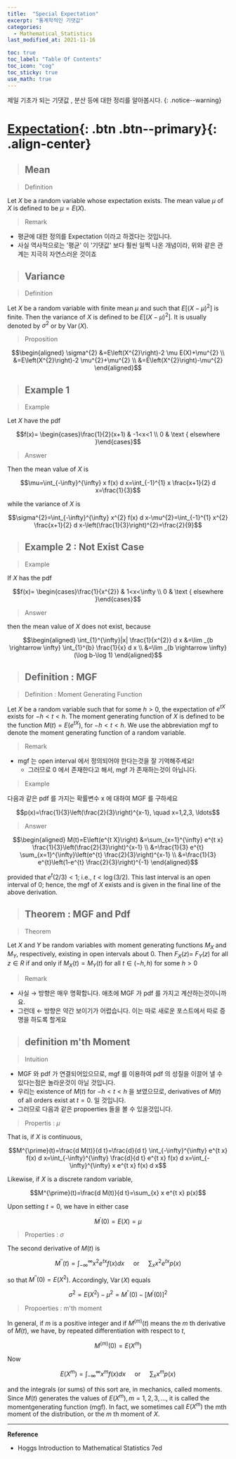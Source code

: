 ```yaml
---
title:  "Special Expectation"
excerpt: "통계학적인 기댓값"
categories:
  - Mathematical_Statistics
last_modified_at: 2021-11-16

toc: true
toc_label: "Table Of Contents"
toc_icon: "cog"
toc_sticky: true
use_math: true
---
```


 제일 기초가 되는 기댓값 , 분산 등에 대한 정리를 알아봅시다. 
{: .notice--warning}

# [Expectation](#link){: .btn .btn--primary}{: .align-center}

> ## Mean

> Definition

Let $X$ be a random variable whose expectation exists. The mean value $\mu$ of $X$ is defined to be $\mu=E(X)$.

> Remark

- 평균에 대한 정의를 Expectation 이라고 하겠다는 것입니다.
- 사실 역사적으로는 '평균' 이 '기댓값' 보다 훨씬 일찍 나온 개념이라, 위와 같은 관계는 지극히 자연스러운 것이죠

> ## Variance

> Definition

Let $X$ be a random variable with finite mean $\mu$ and such that $E\left[(X-\mu)^{2}\right]$ is finite. Then the variance of $X$ is defined to be $E\left[(X-\mu)^{2}\right]$. It is usually denoted by $\sigma^{2}$ or by $\operatorname{Var}(X)$.

> Proposition

$$\begin{aligned}
\sigma^{2} &=E\left(X^{2}\right)-2 \mu E(X)+\mu^{2} \\
&=E\left(X^{2}\right)-2 \mu^{2}+\mu^{2} \\
&=E\left(X^{2}\right)-\mu^{2}
\end{aligned}$$

> ## Example 1

> Example

Let $X$ have the pdf

$$f(x)= \begin{cases}\frac{1}{2}(x+1) & -1<x<1 \\ 0 & \text { elsewhere }\end{cases}$$

> Answer

Then the mean value of $X$ is

$$\mu=\int_{-\infty}^{\infty} x f(x) d x=\int_{-1}^{1} x \frac{x+1}{2} d x=\frac{1}{3}$$

while the variance of $X$ is

$$\sigma^{2}=\int_{-\infty}^{\infty} x^{2} f(x) d x-\mu^{2}=\int_{-1}^{1} x^{2} \frac{x+1}{2} d x-\left(\frac{1}{3}\right)^{2}=\frac{2}{9}$$

> ## Example 2 : Not Exist Case

> Example

If $X$ has the $\mathrm{pdf}$

$$f(x)= \begin{cases}\frac{1}{x^{2}} & 1<x<\infty \\ 0 & \text { elsewhere }\end{cases}$$

> Answer

then the mean value of $X$ does not exist, because

$$\begin{aligned}
\int_{1}^{\infty}|x| \frac{1}{x^{2}} d x &=\lim _{b \rightarrow \infty} \int_{1}^{b} \frac{1}{x} d x \\
&=\lim _{b \rightarrow \infty}(\log b-\log 1)
\end{aligned}$$

> ## Definition : MGF

> Definition : Moment Generating Function

Let $X$ be a random variable such that for some $h>0$, the expectation of $e^{t X}$ exists for $-h<t<h$. The moment generating function of $X$ is defined to be the function $M(t)=E\left(e^{t X}\right)$, for $-h<t<h .$ We use the abbreviation mgf to denote the moment generating function of a random variable.

> Remark

- mgf 는 open interval 에서 정의되어야 한다는것을 잘 기억해주세요! 
  - 그러므로 0 에서 존재한다고 해서, mgf 가 존재하는것이 아닙니다.

> Example 

다음과 같은 pdf 를 가지는 확률변수 x 에 대하여 MGF 를 구하세요

$$p(x)=\frac{1}{3}\left(\frac{2}{3}\right)^{x-1}, \quad x=1,2,3, \ldots$$

> Answer

$$\begin{aligned} M(t)=E\left(e^{t X}\right) &=\sum_{x=1}^{\infty} e^{t x} \frac{1}{3}\left(\frac{2}{3}\right)^{x-1} \\ &=\frac{1}{3} e^{t} \sum_{x=1}^{\infty}\left(e^{t} \frac{2}{3}\right)^{x-1} \\ &=\frac{1}{3} e^{t}\left(1-e^{t} \frac{2}{3}\right)^{-1} \end{aligned}$$

provided that $e^{t}(2 / 3)<1$; i.e., $t<\log (3 / 2)$. This last interval is an open interval of $0 ;$ hence, the mgf of $X$ exists and is given in the final line of the above derivation.

> ## Theorem : MGF and Pdf

> Theorem

Let $X$ and $Y$ be random variables with moment generating functions $M_{X}$ and $M_{Y}$, respectively, existing in open intervals about $0 .$ Then $F_{X}(z)=$ $F_{Y}(z)$ for all $z \in R$ if and only if $M_{X}(t)=M_{Y}(t)$ for all $t \in(-h, h)$ for some $h>0$

> Remark

- 사실 $\to$ 방향은 매우 명확합니다. 애초에 MGF 가 pdf 를 가지고 계산하는것이니까요.
- 그런데 $\leftarrow$ 방향은 약간 보이기가 어렵습니다. 이는 따로 새로운 포스트에서 따로 증명을 하도록 할게요

> ## definition m'th Moment

> Intuition

- MGF 와 pdf 가 연결되어있으므로, mgf 를 이용하여 pdf 의 성질을 이끌어 낼 수 있다는점은 놀라운것이 아닐 것입니다. 
- 우리는 existence of $M(t)$ for $-h<t<h$ 을 보였으므로, derivatives of $M(t)$ of all orders exist at $t=0$. 일 것입니다. 
- 그러므로 다음과 같은 propoerties 들을 볼 수 있을것입니다.

> Propertis : $\mu$

That is, if $X$ is continuous,

$$M^{\prime}(t)=\frac{d M(t)}{d t}=\frac{d}{d t} \int_{-\infty}^{\infty} e^{t x} f(x) d x=\int_{-\infty}^{\infty} \frac{d}{d t} e^{t x} f(x) d x=\int_{-\infty}^{\infty} x e^{t x} f(x) d x$$

Likewise, if $X$ is a discrete random variable,

$$M^{\prime}(t)=\frac{d M(t)}{d t}=\sum_{x} x e^{t x} p(x)$$

Upon setting $t=0$, we have in either case

$$M^{\prime}(0)=E(X)=\mu$$

> Properties : $\sigma$

The second derivative of $M(t)$ is

$$M^{\prime \prime}(t)=\int_{-\infty}^{\infty} x^{2} e^{t x} f(x) d x \quad \text { or } \quad \sum_{x} x^{2} e^{t x} p(x)$$

so that $M^{\prime \prime}(0)=E\left(X^{2}\right)$. Accordingly, $\operatorname{Var}(X)$ equals

$$\sigma^{2}=E\left(X^{2}\right)-\mu^{2}=M^{\prime \prime}(0)-\left[M^{\prime}(0)\right]^{2}$$

> Propoerties : m'th moment

In general, if $m$ is a positive integer and if $M^{(m)}(t)$ means the $m$ th derivative of $M(t)$, we have, by repeated differentiation with respect to $t$,

$$M^{(m)}(0)=E\left(X^{m}\right)$$

Now

$$E\left(X^{m}\right)=\int_{-\infty}^{\infty} x^{m} f(x) d x \quad \text { or } \quad \sum_{x} x^{m} p(x)$$

and the integrals (or sums) of this sort are, in mechanics, called moments. Since $M(t)$ generates the values of $E\left(X^{m}\right), m=1,2,3, \ldots$, it is called the momentgenerating function (mgf). In fact, we sometimes call $E\left(X^{m}\right)$ the mth moment of the distribution, or the $m$ th moment of $X$.

---

**Reference**

- Hoggs Introduction to Mathematical Statistics 7ed



